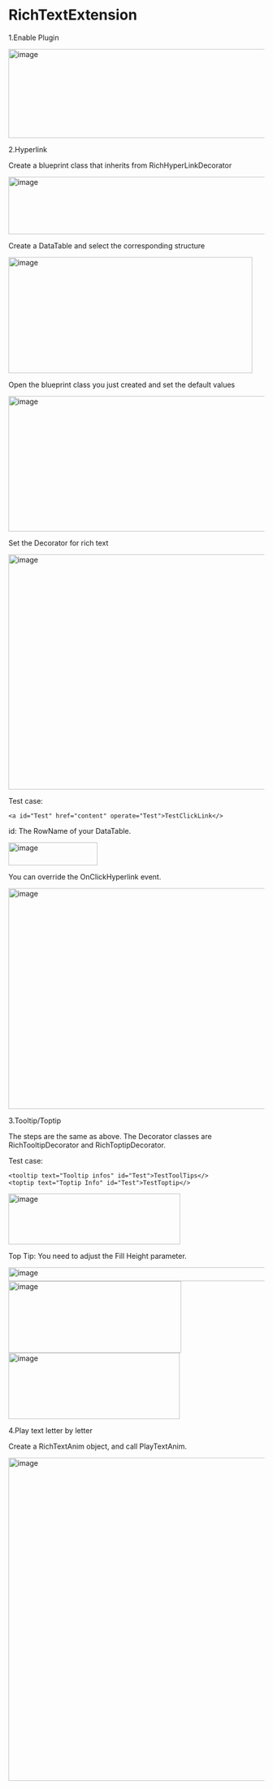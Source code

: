 # RichTextExtension

1.Enable Plugin

<img width="1020" height="175" alt="image" src="https://github.com/user-attachments/assets/fee96b62-891f-4346-9603-986bc2a71711" />

2.Hyperlink

Create a blueprint class that inherits from RichHyperLinkDecorator

<img width="571" height="113" alt="image" src="https://github.com/user-attachments/assets/08df23a8-3dd3-4103-bf0c-33ac2ffd3f6e" />

Create a DataTable and select the corresponding structure

<img width="480" height="228" alt="image" src="https://github.com/user-attachments/assets/25361520-c239-4232-bbef-eefc74761c82" />

Open the blueprint class you just created and set the default values

<img width="513" height="266" alt="image" src="https://github.com/user-attachments/assets/bb4577e6-f258-4b70-bbe8-abeb90798739" />

Set the Decorator for rich text

<img width="793" height="462" alt="image" src="https://github.com/user-attachments/assets/cfa40434-aea1-4cdf-bc5f-38a81e3d1843" />


Test case: 

`<a id="Test" href="content" operate="Test">TestClickLink</>`

id: The RowName of your DataTable.

<img width="175" height="45" alt="image" src="https://github.com/user-attachments/assets/755cd0e5-6f5c-497b-9eb3-ef2f613f7d74" />

You can override the OnClickHyperlink event.

<img width="1012" height="434" alt="image" src="https://github.com/user-attachments/assets/271c27fc-68d2-4e67-9b4b-9e8c92251395" />


3.Tooltip/Toptip

The steps are the same as above.
The Decorator classes are RichTooltipDecorator and RichToptipDecorator.

Test case: 
```
<tooltip text="Tooltip infos" id="Test">TestToolTips</>
<toptip text="Toptip Info" id="Test">TestToptip</>
```

<img width="338" height="100" alt="image" src="https://github.com/user-attachments/assets/d1b92448-4f1a-4389-ac1a-38528fad0d49" />

Top Tip:
You need to adjust the Fill Height parameter.

<img width="969" height="27" alt="image" src="https://github.com/user-attachments/assets/4e7c76d3-363e-4eee-8129-cf946cf354f1" />

<img width="340" height="141" alt="image" src="https://github.com/user-attachments/assets/f9730677-2cf1-49d9-b8c2-31f9879ea948" />

<img width="337" height="130" alt="image" src="https://github.com/user-attachments/assets/535ccc5a-dff1-4b8a-8b9e-fba1d3baa0f8" />

4.Play text letter by letter

Create a RichTextAnim object, and call PlayTextAnim.

<img width="1140" height="635" alt="image" src="https://github.com/user-attachments/assets/448cb4c1-04b0-447a-a743-938e56f1d7ca" />

